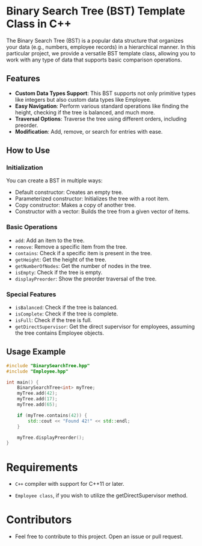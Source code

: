# Binary Search Tree (BST) Template Class in C++

The Binary Search Tree (BST) is a popular data structure that organizes your data (e.g., numbers, employee records) in a hierarchical manner. In this particular project, we provide a versatile BST template class, allowing you to work with any type of data that supports basic comparison operations.

## Features

- **Custom Data Types Support**: This BST supports not only primitive types like integers but also custom data types like Employee.
- **Easy Navigation**: Perform various standard operations like finding the height, checking if the tree is balanced, and much more.
- **Traversal Options**: Traverse the tree using different orders, including preorder.
- **Modification**: Add, remove, or search for entries with ease.

## How to Use

### Initialization

You can create a BST in multiple ways:
- Default constructor: Creates an empty tree.
- Parameterized constructor: Initializes the tree with a root item.
- Copy constructor: Makes a copy of another tree.
- Constructor with a vector: Builds the tree from a given vector of items.

### Basic Operations

- `add`: Add an item to the tree.
- `remove`: Remove a specific item from the tree.
- `contains`: Check if a specific item is present in the tree.
- `getHeight`: Get the height of the tree.
- `getNumberOfNodes`: Get the number of nodes in the tree.
- `isEmpty`: Check if the tree is empty.
- `displayPreorder`: Show the preorder traversal of the tree.

### Special Features

- `isBalanced`: Check if the tree is balanced.
- `isComplete`: Check if the tree is complete.
- `isFull`: Check if the tree is full.
- `getDirectSupervisor`: Get the direct supervisor for employees, assuming the tree contains Employee objects.

## Usage Example

```cpp
#include "BinarySearchTree.hpp"
#include "Employee.hpp"

int main() {
    BinarySearchTree<int> myTree;
    myTree.add(42);
    myTree.add(17);
    myTree.add(65);

    if (myTree.contains(42)) {
        std::cout << "Found 42!" << std::endl;
    }

    myTree.displayPreorder();
}

```
# Requirements

- `C++` compiler with support for C++11 or later.

- `Employee class`, if you wish to utilize the getDirectSupervisor method.

# Contributors

- Feel free to contribute to this project. Open an issue or pull request.




